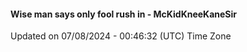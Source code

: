 #### Wise man says only fool rush in - McKidKneeKaneSir
Updated on 07/08/2024 - 00:46:32 (UTC) Time Zone
